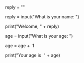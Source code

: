reply = ""

reply = input("What is your name: ")

print("Welcome, " + reply)

age = input("What is your age: ")

age = age +  1

print("Your age is  " + age)
